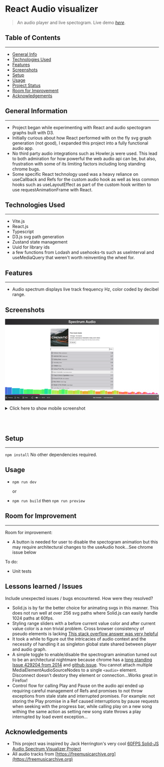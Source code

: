 # React Audio visualizer

> An audio player and live spectogram.
> Live demo [_here_](https://spectrum-audio.netlify.app).

## Table of Contents

---

- [General Info](#general-information)
- [Technologies Used](#technologies-used)
- [Features](#features)
- [Screenshots](#screenshots)
- [Setup](#setup)
- [Usage](#usage)
- [Project Status](#project-status)
- [Room for Improvement](#room-for-improvement)
- [Acknowledgements](#acknowledgements)
<!-- - [Contact](#contact) -->

## General Information

---

- Project began while experimenting with React and audio spectogram graphs built with D3.
- Initially curious about how React performed with on the fly svg graph generation (not good), I expanded this project into a fully functional audio app.
- No third party audio integrations such as Howler.js were used. This lead to both admiration for how powerful the web audio api can be, but also, frustration with some of its limiting factors including long standing chrome bugs.
- Some specific React technology used was a heavy reliance on useCallback and Refs for the custom audio hook as well as less common hooks such as useLayoutEffect as part of the custom hook written to use requestAnimationFrame with React.

## Technologies Used

---

- Vite.js
- React.js
- Typescript
- D3.js svg path generation
- Zustand state management
- Uuid for library ids
- a few functions from Lodash and usehooks-ts such as useInterval and useMediaQuery that weren't worth reinventing the wheel for.

## Features

---

- Audio spectrum displays live track frequency Hz, color coded by decibel range.

## Screenshots

![Example desktop screenshot](./img/screenshot-desktop.png)

<details>

  <summary>Click here to show mobile screenshot</summary>

![Example mobile screenshot](./img/screenshot-mobile.png)

</details>

<br/><br/>

## Setup

---

`npm install` No other dependencies required.

## Usage

- `npm run dev`

  or

- `npm run build` then `npm run preview`

## Room for Improvement

---

Room for improvement:

- A button is needed for user to disable the spectogram animation but this may require architectural changes to the useAudio hook...See chrome issue below

To do:

- Unit tests

## Lessons learned / Issues

Include unexpected issues / bugs encountered. How were they resolved?

- Solid.js is by far the better choice for animating svgs in this manner. This does not run well at over 256 svg paths where Solid.js can easily handle 1024 paths at 60fps.
- Styling range sliders with a before current value color and after current value color is a non trivial problem. Cross browser consistency of pseudo elements is lacking [This stack overflow answer was very helpful](https://stackoverflow.com/a/66802544/19766980)
- It took a while to figure out the intricacies of audio context and the necessity of handling it as singleton global state shared between player and audio graph.
- A simple toggle to enable/disable the spectrogram animation turned out to be an architectural nightmare because chrome has a [long standing Issue 429204 from 2014](https://bugs.chromium.org/p/chromium/issues/detail?id=429204) and [github issue](https://github.com/webAudio/web-audio-api/issues/1202). You cannot attach multiple MediaElementAudioSourceNodes to a single `<audio>` element. Disconnect doesn't destory they element or connection...Works great in Firefox!
- Control flow for calling Play and Pause on the audio api ended up requiring careful management of Refs and promises to not throw exceptions from stale state and interrupted promises. For example: not storing the Play promise in a Ref caused interruptions by pause requests when seeking with the progress bar, while calling play on a new song withing the same action as setting new song state throws a play interrupted by load event exception...

## Acknowledgements

- This project was inspired by Jack Herrington's very cool [60FPS Solid-JS Audio Spectrum Visualizer Project](https://www.youtube.com/watch?v=Xt1dNdJpgw4)
- All audio tracks from [https://freemusicarchive.org](https://freemusicarchive.org)

<!-- ## Contact -->
